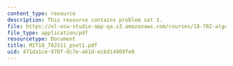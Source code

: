 ```yaml
---
content_type: resource
description: This resource contains problem set 1.
file: https://ol-ocw-studio-app-qa.s3.amazonaws.com/courses/18-702-algebra-ii-spring-2011/471da1ce970fdc7ea61decbd14909fe0_MIT18_702S11_pset1.pdf
file_type: application/pdf
resourcetype: Document
title: MIT18_702S11_pset1.pdf
uid: 471da1ce-970f-dc7e-a61d-ecbd14909fe0
---
```

